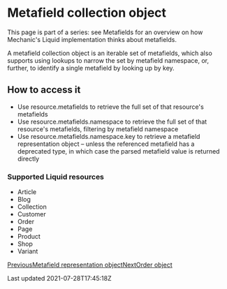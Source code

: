 # Metafield collection object

This page is part of a series: see Metafields for an overview on how Mechanic's Liquid implementation thinks about metafields.

A metafield collection object is an iterable set of metafields, which also supports using lookups to narrow the set by metafield namespace, or, further, to identify a single metafield by looking up by key.

## How to access it

- Use resource.metafields to retrieve the full set of that resource's metafields
- Use resource.metafields.namespace to retrieve the full set of that resource's metafields, filtering by metafield namespace
- Use resource.metafields.namespace.key to retrieve a metafield representation object – unless the referenced metafield has a deprecated type, in which case the parsed metafield value is returned directly

### Supported Liquid resources

- Article
- Blog
- Collection
- Customer
- Order
- Page
- Product
- Shop
- Variant

[PreviousMetafield representation object](/platform/liquid/objects/shopify/metafields/metafield-representation-object)[NextOrder object](/platform/liquid/objects/shopify/order)

Last updated 2021-07-28T17:45:18Z